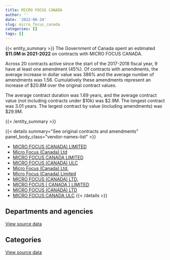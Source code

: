 ```yaml
---
title: MICRO FOCUS CANADA
author: ''
date: '2022-08-24'
slug: micro_focus_canada
categories: []
tags: []
---
```


<script src="/rmarkdown-libs/htmlwidgets/htmlwidgets.js"></script>
<link href="/rmarkdown-libs/datatables-css/datatables-crosstalk.css" rel="stylesheet" />
<script src="/rmarkdown-libs/datatables-binding/datatables.js"></script>
<script src="/rmarkdown-libs/jquery/jquery-3.6.0.min.js"></script>
<link href="/rmarkdown-libs/dt-core-bootstrap/css/dataTables.bootstrap.min.css" rel="stylesheet" />
<link href="/rmarkdown-libs/dt-core-bootstrap/css/dataTables.bootstrap.extra.css" rel="stylesheet" />
<script src="/rmarkdown-libs/dt-core-bootstrap/js/jquery.dataTables.min.js"></script>
<script src="/rmarkdown-libs/dt-core-bootstrap/js/dataTables.bootstrap.min.js"></script>
<link href="/rmarkdown-libs/crosstalk/css/crosstalk.min.css" rel="stylesheet" />
<script src="/rmarkdown-libs/crosstalk/js/crosstalk.min.js"></script>
<script src="/rmarkdown-libs/htmlwidgets/htmlwidgets.js"></script>
<link href="/rmarkdown-libs/datatables-css/datatables-crosstalk.css" rel="stylesheet" />
<script src="/rmarkdown-libs/datatables-binding/datatables.js"></script>
<script src="/rmarkdown-libs/jquery/jquery-3.6.0.min.js"></script>
<link href="/rmarkdown-libs/dt-core-bootstrap/css/dataTables.bootstrap.min.css" rel="stylesheet" />
<link href="/rmarkdown-libs/dt-core-bootstrap/css/dataTables.bootstrap.extra.css" rel="stylesheet" />
<script src="/rmarkdown-libs/dt-core-bootstrap/js/jquery.dataTables.min.js"></script>
<script src="/rmarkdown-libs/dt-core-bootstrap/js/dataTables.bootstrap.min.js"></script>
<link href="/rmarkdown-libs/crosstalk/css/crosstalk.min.css" rel="stylesheet" />
<script src="/rmarkdown-libs/crosstalk/js/crosstalk.min.js"></script>

{{< entity_summary >}}
The Government of Canada spent an estimated **\$11.0M in 2021-2022** on contracts with MICRO FOCUS CANADA.

Across 20 contracts active since the start of the 2017-2018 fiscal year, 9 have at least one amendment (45%). Of contracts with amendments, the average increase in dollar value was 386% and the average number of amendments was 1.56. Cumulatively these amendments represent an increase of \$20.8M over the original contract values.

The average contract duration was 1.69 years, and the average contract value (not including contracts under \$10k) was \$2.9M. The longest contract was 3.01 years. The largest contract by value (including amendments) was \$29.9M.

{{< /entity_summary >}}

{{< details summary="See original contracts and amendments" panel_body_class="vendor-names-list" >}}
- [MICRO FOCUS (CANADA) LIMITED](https://search.open.canada.ca/en/ct/?sort=contract_value_f%20desc&page=1&search_text=%22MICRO%20FOCUS%20%28CANADA%29%20LIMITED%22)
- [Micro Focus (Canada) Ltd](https://search.open.canada.ca/en/ct/?sort=contract_value_f%20desc&page=1&search_text=%22Micro%20Focus%20%28Canada%29%20Ltd%22)
- [MICRO FOCUS CANADA LIMITED](https://search.open.canada.ca/en/ct/?sort=contract_value_f%20desc&page=1&search_text=%22MICRO%20FOCUS%20CANADA%20LIMITED%22)
- [MICRO FOCUS (CANADA) ULC](https://search.open.canada.ca/en/ct/?sort=contract_value_f%20desc&page=1&search_text=%22MICRO%20FOCUS%20%28CANADA%29%20ULC%22)
- [Micro Focus (Canada) Ltd.](https://search.open.canada.ca/en/ct/?sort=contract_value_f%20desc&page=1&search_text=%22Micro%20Focus%20%28Canada%29%20Ltd.%22)
- [Micro Focus (Canada) Limited](https://search.open.canada.ca/en/ct/?sort=contract_value_f%20desc&page=1&search_text=%22Micro%20Focus%20%28Canada%29%20Limited%22)
- [MICRO FOCUS (CANADA) LTD.](https://search.open.canada.ca/en/ct/?sort=contract_value_f%20desc&page=1&search_text=%22MICRO%20FOCUS%20%28CANADA%29%20LTD.%22)
- [MICRO FOCUS ( CANADA ) LIMITED](https://search.open.canada.ca/en/ct/?sort=contract_value_f%20desc&page=1&search_text=%22MICRO%20FOCUS%20%28%20CANADA%20%29%20LIMITED%22)
- [MICRO FOCUS (CANADA) LTD](https://search.open.canada.ca/en/ct/?sort=contract_value_f%20desc&page=1&search_text=%22MICRO%20FOCUS%20%28CANADA%29%20LTD%22)
- [MICRO FOCUS CANADA ULC](https://search.open.canada.ca/en/ct/?sort=contract_value_f%20desc&page=1&search_text=%22MICRO%20FOCUS%20CANADA%20ULC%22)
{{< /details >}}

## Departments and agencies

<div id="htmlwidget-1" style="width:100%;height:auto;" class="datatables html-widget"></div>
<script type="application/json" data-for="htmlwidget-1">{"x":{"style":"bootstrap","filter":"none","vertical":false,"data":[["<a href=\"/departments/cihr-irsc/\">Canadian Institutes of Health Research<\/a>","<a href=\"/departments/cra-arc/\">Canada Revenue Agency<\/a>","<a href=\"/departments/esdc-edsc/\">Employment and Social Development Canada<\/a>","<a href=\"/departments/ic/\">Innovation, Science and Economic Development Canada<\/a>","<a href=\"/departments/pwgsc-tpsgc/\">Public Services and Procurement Canada<\/a>","<a href=\"/departments/ssc-spc/\">Shared Services Canada<\/a>"],[null,324457.91,61292.99,3338.7,13972.24,8275829.82],[null,null,160596.08,39561.85,14010.52,8292892.78],[null,null,279197.78,721667.36,14608.12,10134628.44],[13012.96,null,279197.78,709536.46,15041.09,9946287.61]],"container":"<table class=\"table table-striped table-hover row-border order-column display\">\n  <thead>\n    <tr>\n      <th>Department<\/th>\n      <th>2018-2019<\/th>\n      <th>2019-2020<\/th>\n      <th>2020-2021<\/th>\n      <th>2021-2022<\/th>\n    <\/tr>\n  <\/thead>\n<\/table>","options":{"order":[[4,"desc"]],"pageLength":10,"autoWidth":true,"columnDefs":[{"targets":1,"render":"function(data, type, row, meta) {\n    return type !== 'display' ? data : DTWidget.formatCurrency(data, \"$\", 2, 3, \",\", \".\", true, null);\n  }"},{"targets":2,"render":"function(data, type, row, meta) {\n    return type !== 'display' ? data : DTWidget.formatCurrency(data, \"$\", 2, 3, \",\", \".\", true, null);\n  }"},{"targets":3,"render":"function(data, type, row, meta) {\n    return type !== 'display' ? data : DTWidget.formatCurrency(data, \"$\", 2, 3, \",\", \".\", true, null);\n  }"},{"targets":4,"render":"function(data, type, row, meta) {\n    return type !== 'display' ? data : DTWidget.formatCurrency(data, \"$\", 2, 3, \",\", \".\", true, null);\n  }"},{"width":"16%","targets":[1,2,3,4]},{"className":"dt-right","targets":[1,2,3,4]}],"orderClasses":false}},"evals":["options.columnDefs.0.render","options.columnDefs.1.render","options.columnDefs.2.render","options.columnDefs.3.render"],"jsHooks":[]}</script>
<p class="text-right">
<a href="https://github.com/GoC-Spending/contracts-data/tree/main/data/out/vendors/micro_focus_canada/summary_by_fiscal_year_by_department.csv" class="source-data-link btn btn-link">View source data</a>
</p>

## Categories

<div id="htmlwidget-2" style="width:100%;height:auto;" class="datatables html-widget"></div>
<script type="application/json" data-for="htmlwidget-2">{"x":{"style":"bootstrap","filter":"none","vertical":false,"data":[["<a href=\"/categories/3_information_technology/\">Information technology<\/a>","<a href=\"/categories/9_human_capital/\">Human capital<\/a>"],[8678891.65,null],[8496599.98,10461.24],[11148023.07,2078.62],[10963075.9,null]],"container":"<table class=\"table table-striped table-hover row-border order-column display\">\n  <thead>\n    <tr>\n      <th>Category<\/th>\n      <th>2018-2019<\/th>\n      <th>2019-2020<\/th>\n      <th>2020-2021<\/th>\n      <th>2021-2022<\/th>\n    <\/tr>\n  <\/thead>\n<\/table>","options":{"order":[[4,"desc"]],"dom":"t","pageLength":30,"autoWidth":true,"columnDefs":[{"targets":1,"render":"function(data, type, row, meta) {\n    return type !== 'display' ? data : DTWidget.formatCurrency(data, \"$\", 2, 3, \",\", \".\", true, null);\n  }"},{"targets":2,"render":"function(data, type, row, meta) {\n    return type !== 'display' ? data : DTWidget.formatCurrency(data, \"$\", 2, 3, \",\", \".\", true, null);\n  }"},{"targets":3,"render":"function(data, type, row, meta) {\n    return type !== 'display' ? data : DTWidget.formatCurrency(data, \"$\", 2, 3, \",\", \".\", true, null);\n  }"},{"targets":4,"render":"function(data, type, row, meta) {\n    return type !== 'display' ? data : DTWidget.formatCurrency(data, \"$\", 2, 3, \",\", \".\", true, null);\n  }"},{"width":"16%","targets":[1,2,3,4]},{"className":"dt-right","targets":[1,2,3,4]}],"orderClasses":false,"lengthMenu":[10,25,30,50,100]}},"evals":["options.columnDefs.0.render","options.columnDefs.1.render","options.columnDefs.2.render","options.columnDefs.3.render"],"jsHooks":[]}</script>
<p class="text-right">
<a href="https://github.com/GoC-Spending/contracts-data/tree/main/data/out/vendors/micro_focus_canada/summary_by_fiscal_year_by_category.csv" class="source-data-link btn btn-link">View source data</a>
</p>
